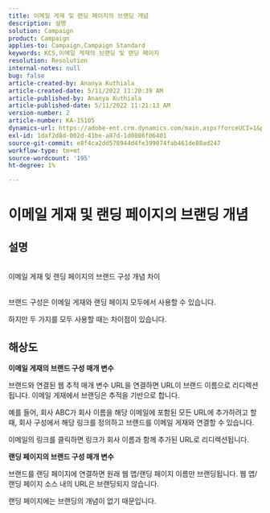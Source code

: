 ```yaml
---
title: 이메일 게재 및 랜딩 페이지의 브랜딩 개념
description: 설명
solution: Campaign
product: Campaign
applies-to: Campaign,Campaign Standard
keywords: KCS,이메일 게재의 브랜딩 및 랜딩 페이지
resolution: Resolution
internal-notes: null
bug: false
article-created-by: Ananya Kuthiala
article-created-date: 5/11/2022 11:20:39 AM
article-published-by: Ananya Kuthiala
article-published-date: 5/11/2022 11:21:13 AM
version-number: 2
article-number: KA-15105
dynamics-url: https://adobe-ent.crm.dynamics.com/main.aspx?forceUCI=1&pagetype=entityrecord&etn=knowledgearticle&id=189a795e-1cd1-ec11-a7b5-0022480a8e40
exl-id: 1daf2d8d-002d-41be-a87d-1d0886f06401
source-git-commit: e8f4ca2dd578944d4fe399074fab461de88ad247
workflow-type: tm+mt
source-wordcount: '195'
ht-degree: 1%

---
```


# 이메일 게재 및 랜딩 페이지의 브랜딩 개념

## 설명

<br>이메일 게재 및 랜딩 페이지의 브랜드 구성 개념 차이<br><br>


브랜드 구성은 이메일 게재와 랜딩 페이지 모두에서 사용할 수 있습니다.

하지만 두 가지를 모두 사용할 때는 차이점이 있습니다.






## 해상도

<b>이메일 게재의 브랜드 구성 매개 변수</b>


브랜드와 연결된 웹 추적 매개 변수 URL을 연결하면 URL이 브랜드 이름으로 리디렉션됩니다. 이메일 게재에서 브랜딩은 추적을 기반으로 합니다.

예를 들어, 회사 ABC가 회사 이름을 해당 이메일에 포함된 모든 URL에 추가하려고 할 때, 회사 구성에서 해당 링크를 정의하고 브랜드를 이메일 게재와 연결할 수 있습니다.

이메일의 링크를 클릭하면 링크가 회사 이름과 함께 추가된 URL로 리디렉션됩니다.




<b>랜딩 페이지의 브랜드 구성 매개 변수</b>


브랜드를 랜딩 페이지에 연결하면 원래 웹 앱/랜딩 페이지 이름만 브랜딩됩니다. 웹 앱/랜딩 페이지 소스 내의 URL은 브랜딩되지 않습니다.

랜딩 페이지에는 브랜딩의 개념이 없기 때문입니다.
